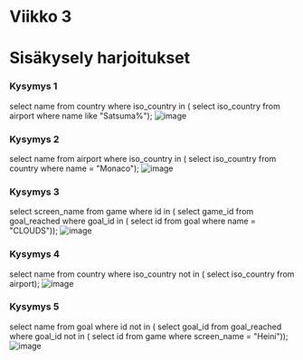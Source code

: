 # Viikko 3
# Sisäkysely harjoitukset

### Kysymys 1
select name
from country
where iso_country in (
select iso_country
from airport
where name like "Satsuma%");
![image](https://github.com/user-attachments/assets/737a6e04-7c42-4634-9cc0-f9f079747977)

### Kysymys 2
select name
from airport
where iso_country in (
select iso_country
from country
where name = "Monaco");
![image](https://github.com/user-attachments/assets/bd4cfde3-cb34-4366-81cd-818dd830ea53)

### Kysymys 3
select screen_name
from game
where id in (
select game_id
from goal_reached
where goal_id in (
select id
from goal
where name = "CLOUDS"));
![image](https://github.com/user-attachments/assets/afc15d8c-fcf7-429e-ba4e-7936979a4e5f)

### Kysymys 4
select name
from country 
where iso_country not in (
select iso_country
from airport);
![image](https://github.com/user-attachments/assets/d232e01e-49da-4130-93a4-c1dc835a4e15)

### Kysymys 5
select name
from goal
where id not in (
select goal_id
from goal_reached
where goal_id not in (
select id
from game
where screen_name = "Heini")); 
![image](https://github.com/user-attachments/assets/49630956-0877-4103-a2eb-46edc99c80ec)

